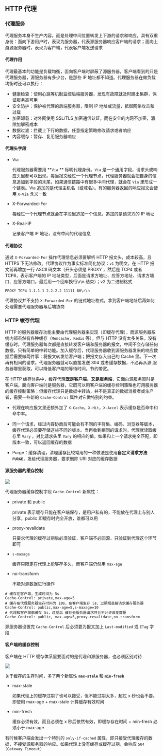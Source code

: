 ## HTTP 代理

### 代理服务

代理服务本身不生产内容，而是处理中间位置转发上下游的请求和响应，具有双重身份：面向下游用户时，表现为服务器，代表源服务器响应客户端的请求；面向上游源服务器时，表现为客户端，代表客户端发送请求

#### 代理作用

代理最基本的功能是负载均衡，面向客户端时屏蔽了源服务器，客户端看到的只是代理服务器，源服务器有多少台，是那些 IP 地址都不知道。代理服务器在做负载均衡时还可以执行：

* 健康检查：使用心跳等机制监控后端服务器，发现有故障就及时踢出集群，保证服务高可用
* 安全防护：保护被代理的后端服务器，限制 IP 地址或流量，抵御网络攻击和过载
* 加密卸载：对外网使用 SSL/TLS 加密通信认证，而在安全的内网不加密，消除加解密成本
* 数据过滤：拦截上下行的数据，任意指定策略修改请求或者响应
* 内容缓存：暂存、复用服务器响应

#### 代理头字段

* Via

  代理服务器需要用 **`Via` ** 标明代理身份。`Via` 是一个通用字段，请求头或响应头里都可以出现。每当报文经过一个代理节点，代理服务器就会把自身的信息追加到字段的末尾，如果通信链路中有很多中间代理，就会在 `Via` 里形成一个链表。Via 追加的是代理主机名（或域名）。有的服务器返回的响应报文会使用 `X-Via` 含义一致

* X-Forwarded-For

  每经过一个代理节点就会在字段里追加一个信息。追加的是请求方的 IP 地址

* X-Real-IP

  记录客户端 IP 地址，没有中间的代理信息

#### 代理协议

通过 `X-Forwarded-For` 操作代理信息必须要解析 HTTP 报文头，成本较高，且 HTTPS 下无法修改。代理协议作为事实标准简化协议：`v1` 为明文，在 HTTP 报文前再增加一行 ASCII  码文本（开头必须是 PROXY ，然后是 TCP4 或者 TCP6，表示客户端的 IP  地址类型，后面是请求方地址、应答方地址、请求方端口、应答方端口，最后用一个回车换行\r\n 结束）；v2 为二进制格式

```http
PROXY TCP4 1.1.1.1 2.2.2.2 11111 80\r\n
```

代理协议并不支持 `X-Forwarded-For` 的链式地址格式，拿到客户端地址后再如何处理需要代理服务器与后端协商

### HTTP 缓存代理

HTTP 的服务器缓存功能主要由代理服务器来实现（即缓存代理），而源服务器系统内部虽然有各种缓存（`Memcache`，`Redis` 等），但与 HTTP 没有太多关系。没有缓存时，代理服务器每次都是直接转发客户端和服务器的报文，中间不会存储任何数据，只有简单的中转功能。加入缓存后，代理服务器收到源服务器发来的响应数据后需要做两件事：将报文转发给客户端；把报文存入自己的 Cache 里。下一次再有相同的请求，代理服务器就可以直接发送 304 或者缓存数据，不必再从源 服务器哪里获取，可以降低客户端的等待时间，节约带宽。

在 HTTP 缓存体系中，缓存代理**既是客户端，又是服务端**，它面向源服务器时是客户端，面向客户端时是服务器，它既可以用客户端的缓存控制策略也可用服务器的缓存控制策略；但缓存代理只是数据中转站，并不是真正的数据消费者或生产者，需要一些新的 `Cache-Control` 属性对它做特别的约束。

* 代理在响应报文里还额外加了 `X-Cache`，`X-Hit`，`X-Accel` 表示缓存是否命中和命中率。

* 同一个请求，经过内容协商后可能会有不同的字符集、编码、浏览器等版本，缓存代理必须要存储这些不同的版本。当再收到相同的请求时，代理就读取缓存里 `Vary` ，对比请求头里 `Vary` 的相应的值，如果和上一个请求完全匹配，即版本一致，可以返回缓存的数据

* Purge：缓存清理，清理缓存比较常用的一种做法是使用**自定义请求方法 `PURGE`**，发给代理服务器，要求删除 URI 对应的缓存数据

#### 源服务器的缓存控制

![](../Images/服务器完整缓存控制策略.png)

代理服务器缓存控制字段 `Cache-Control` 新属性：

* private 和 public

  private 表示缓存只能在客户端保存，是用户私有的，不能放在代理上与别人分享。public 即缓存时完全开放，谁都可以用

* proxy-revalidate

  只要求代理的缓存过期后必须验证，客户端不必回源，只验证到代理这个环节即可

* `s-maxage`

  缓存只限定在代理上能够存多久，而客户端仍然用 `max-age`

* no-transform

  不能对源数据进行操作

```http
# 缓存在客户端，生成时间为 5s
Cache-Control: private,max-age=5
# 缓存在代理服务器生存时间为 10s，在客户端生存 5s，过期后直接请求缓存服务器
Cache-Control: public,max-age=5,s-maxage=10
# 代理和客户端都缓存 5s，过期后 缓存去服务器请求并且不允许改变数据
Cache-Control: public, max-age=5,proxy-revalidate,no-transform
```

源服务器设置完 `Cache-Control` 后必须要为报文加上 `Last-modified` 或 `ETag` 字段

#### 客户端的缓存控制

客户端在 HTTP 缓存体系里要面对的是代理和源服务器，也必须区别对待

![](../Images/客户端完整缓存策略.png)

关于缓存的生存时间，多了两个新属性 **`max-stale`** 和 **`min-fresh`**

* max-stale

  如果代理上的缓存过期了也可以接受，但不能过期太多，超过 x 秒也会不要。即使用 max-age + max-stale 计算缓存有效时间

* min-fresh

  缓存必须有效，而且必须在 x 秒后依然有效，即缓存存在时间 + min-fresh 必须小于 max-age

有时候客户端会发出一个特别的 `only-if-cached` 属性，即只接受代理缓存的数据，不接受源服务器的响应。如果代理上没有缓存或缓存过期，会响应 `504 (Gateway Timeout)`



